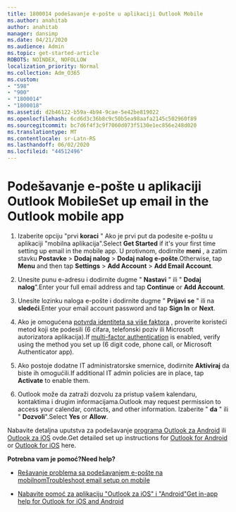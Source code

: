 ```yaml
---
title: 1800014 podešavanje e-pošte u aplikaciji Outlook Mobile
ms.author: anahitab
author: anahitab
manager: dansimp
ms.date: 04/21/2020
ms.audience: Admin
ms.topic: get-started-article
ROBOTS: NOINDEX, NOFOLLOW
localization_priority: Normal
ms.collection: Adm_O365
ms.custom:
- "598"
- "900"
- "1800014"
- "1800018"
ms.assetid: d2b46122-b59a-4b94-9cae-5e42be819022
ms.openlocfilehash: 6cd6d3c36b8c9c50b5ea98aafa2145c502960f89
ms.sourcegitcommit: bc7d6f4f3c9f7060d073f5130e1ec856e248d020
ms.translationtype: MT
ms.contentlocale: sr-Latn-RS
ms.lasthandoff: 06/02/2020
ms.locfileid: "44512496"
---
```

# <a name="set-up-email-in-the-outlook-mobile-app"></a><span data-ttu-id="d219a-102">Podešavanje e-pošte u aplikaciji Outlook Mobile</span><span class="sxs-lookup"><span data-stu-id="d219a-102">Set up email in the Outlook mobile app</span></span>

1. <span data-ttu-id="d219a-103">Izaberite opciju "prvi **koraci** " Ako je prvi put da podesite e-poštu u aplikaciji "mobilna aplikacija".</span><span class="sxs-lookup"><span data-stu-id="d219a-103">Select **Get Started** if it's your first time setting up email in the mobile app.</span></span> <span data-ttu-id="d219a-104">U protivnom, dodirnite **meni** , a zatim stavku **Postavke** \> **Dodaj nalog** \> **Dodaj nalog e-pošte**.</span><span class="sxs-lookup"><span data-stu-id="d219a-104">Otherwise, tap **Menu** and then tap **Settings** \> **Add Account** \> **Add Email Account**.</span></span>

2. <span data-ttu-id="d219a-105">Unesite punu e-adresu i dodirnite dugme " **Nastavi** " ili " **Dodaj nalog**".</span><span class="sxs-lookup"><span data-stu-id="d219a-105">Enter your full email address and tap **Continue** or **Add Account**.</span></span>

3. <span data-ttu-id="d219a-106">Unesite lozinku naloga e-pošte i dodirnite dugme " **Prijavi se** " ili na **sledeći**.</span><span class="sxs-lookup"><span data-stu-id="d219a-106">Enter your email account password and tap **Sign In** or **Next**.</span></span>

4. <span data-ttu-id="d219a-107">Ako je omogućena [potvrda identiteta sa više faktora](https://docs.microsoft.com/microsoft-365/admin/security-and-compliance/set-up-multi-factor-authentication) , proverite koristeći metod koji ste podesili (6 cifara, telefonski poziv ili Microsoft autorizatora aplikacija).</span><span class="sxs-lookup"><span data-stu-id="d219a-107">If [multi-factor authentication](https://docs.microsoft.com/microsoft-365/admin/security-and-compliance/set-up-multi-factor-authentication) is enabled, verify using the method you set up (6 digit code, phone call, or Microsoft Authenticator app).</span></span>

5. <span data-ttu-id="d219a-108">Ako postoje dodatne IT administratorske smernice, dodirnite **Aktiviraj** da biste ih omogućili.</span><span class="sxs-lookup"><span data-stu-id="d219a-108">If additional IT admin policies are in place, tap **Activate** to enable them.</span></span>

6. <span data-ttu-id="d219a-109">Outlook može da zatraži dozvolu za pristup vašem kalendaru, kontaktima i drugim informacijama.</span><span class="sxs-lookup"><span data-stu-id="d219a-109">Outlook may request permission to access your calendar, contacts, and other information.</span></span> <span data-ttu-id="d219a-110">Izaberite " **da** " ili " **Dozvoli**".</span><span class="sxs-lookup"><span data-stu-id="d219a-110">Select **Yes** or **Allow**.</span></span>

<span data-ttu-id="d219a-111">Nabavite detaljna uputstva za podešavanje [programa Outlook za Android](https://support.office.com/article/886db551-8dfa-4fd5-b835-f8e532091872.aspx) ili [Outlook za iOS](https://support.office.com/article/b2de2161-cc1d-49ef-9ef9-81acd1c8e234.aspx) ovde.</span><span class="sxs-lookup"><span data-stu-id="d219a-111">Get detailed set up instructions for [Outlook for Android](https://support.office.com/article/886db551-8dfa-4fd5-b835-f8e532091872.aspx) or [Outlook for iOS](https://support.office.com/article/b2de2161-cc1d-49ef-9ef9-81acd1c8e234.aspx) here.</span></span>
  
 <span data-ttu-id="d219a-112">**Potrebna vam je pomoć?**</span><span class="sxs-lookup"><span data-stu-id="d219a-112">**Need help?**</span></span>
  
- [<span data-ttu-id="d219a-113">Rešavanje problema sa podešavanjem e-pošte na mobilnom</span><span class="sxs-lookup"><span data-stu-id="d219a-113">Troubleshoot email setup on mobile</span></span>](https://support.office.com/article/a264ef01-9c88-48fb-9285-7017e4f31f02.aspx)

- [<span data-ttu-id="d219a-114">Nabavite pomoć za aplikaciju "Outlook za iOS" i "Android"</span><span class="sxs-lookup"><span data-stu-id="d219a-114">Get in-app help for Outlook for iOS and Android</span></span>](https://support.office.com/article/218a22d1-9fa5-4889-b689-de1c63493243.aspx#ID0EAABAAA=Contact_Support)
